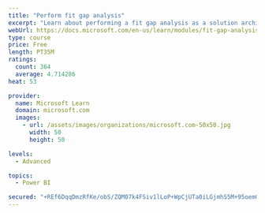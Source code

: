 ```yaml
---
title: "Perform fit gap analysis"
excerpt: "Learn about performing a fit gap analysis as a solution architect for Dynamics 365 and Microsoft Power Platform."
webUrl: https://docs.microsoft.com/en-us/learn/modules/fit-gap-analysis/
type: course
price: Free
length: PT35M
ratings:
  count: 364
  average: 4.714286
heat: 53

provider:
  name: Microsoft Learn
  domain: microsoft.com
  images:
    - url: /assets/images/organizations/microsoft.com-50x50.jpg
      width: 50
      height: 50

levels:
  - Advanced

topics:
  - Power BI

secured: "+REf6DqqDmzRfKe/obS/ZQM07k4FSiv1lLoP+WpCjUTa0iLGjmhS5M+95oemGREoPAXvCvHRGmZfcjBYXYOfwqMYT+ZLTJhsGuLTBo4QpLxOIco7eqQptzz72liG0SoJZSjvpCr8IIvDnodIitCxK2lwGlEMQdnU4CASFvjjLRs0W3wrsGOB12SbLPCJtSDCwi3oTNhb1d7njuf6zGtJxJvc1jQMqTLiMcAS6rMJKHIm7/adBAHzzK1EfcP7pKdcnrH9rLMe/BERIhe7aMhUUb0HY+5ZJwxkL3qlIk7JEhYsxhXBBvU8vz5bHXw7OcRdHndOvcxBGns/HyDBi66Ibq6vdf0uxe2SdPWBkzJcj4zT8zbXbLam4wqmQCk3jcxiKQnHQ5lmOe1R6BpEPbWAsJmZfgk0bT1zaqlO2YubF0E=;IvNw8KGyOQhssFMlsq6dzw=="
---
```


